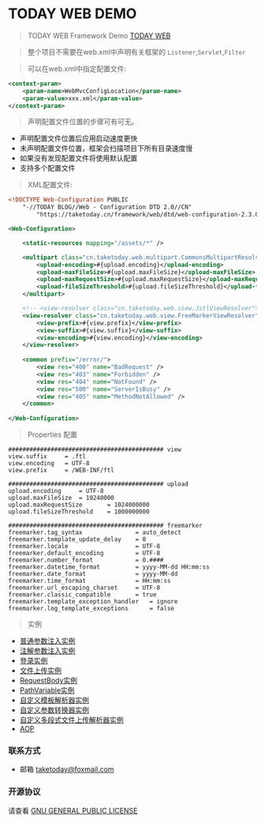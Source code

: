# TODAY WEB DEMO

> TODAY WEB Framework Demo [TODAY WEB](https://github.com/TAKETODAY/today-web)

> 整个项目不需要在web.xml中声明有关框架的 `Listener`,`Servlet`,`Filter`

> 可以在web.xml中指定配置文件:

```xml
<context-param>
	<param-name>WebMvcConfigLocation</param-name>
	<param-value>xxx.xml</param-value>
</context-param>
```
> 声明配置文件位置的步骤可有可无。
- 声明配置文件位置后应用启动速度更快
- 未声明配置文件位置，框架会扫描项目下所有目录速度慢
- 如果没有发现配置文件将使用默认配置
- 支持多个配置文件

> XML配置文件:

```xml
<!DOCTYPE Web-Configuration PUBLIC 
	"-//TODAY BLOG//Web - Configuration DTD 2.0//CN"
		"https://taketoday.cn/framework/web/dtd/web-configuration-2.3.0.dtd">

<Web-Configuration>

	<static-resources mapping="/assets/*" />

	<multipart class="cn.taketoday.web.multipart.CommonsMultipartResolver">
		<upload-encoding>#{upload.encoding}</upload-encoding>
		<upload-maxFileSize>#{upload.maxFileSize}</upload-maxFileSize>
		<upload-maxRequestSize>#{upload.maxRequestSize}</upload-maxRequestSize>
		<upload-fileSizeThreshold>#{upload.fileSizeThreshold}</upload-fileSizeThreshold>
	</multipart>

	<!-- <view-resolver class="cn.taketoday.web.view.JstlViewResolver"> -->
	<view-resolver class="cn.taketoday.web.view.FreeMarkerViewResolver">
		<view-prefix>#{view.prefix}</view-prefix>
		<view-suffix>#{view.suffix}</view-suffix>
		<view-encoding>#{view.encoding}</view-encoding>
	</view-resolver>
	
	<common prefix="/error/">
		<view res="400" name="BadRequest" />
		<view res="403" name="Forbidden" />
		<view res="404" name="NotFound" />
		<view res="500" name="ServerIsBusy" />
		<view res="405" name="MethodNotAllowed" />
	</common>
	
</Web-Configuration>
```

> Properties 配置

```properties
############################################ view 
view.suffix 	= .ftl
view.encoding 	= UTF-8
view.prefix 	= /WEB-INF/ftl

############################################ upload
upload.encoding 	= UTF-8
upload.maxFileSize 	= 10240000
upload.maxRequestSize 		= 1024000000
upload.fileSizeThreshold	= 1000000000

############################################ freemarker
freemarker.tag_syntax 				= auto_detect
freemarker.template_update_delay 	= 0
freemarker.locale 					= UTF-8
freemarker.default_encoding 		= UTF-8
freemarker.number_format	 		= 0.####
freemarker.datetime_format 			= yyyy-MM-dd HH:mm:ss
freemarker.date_format 				= yyyy-MM-dd
freemarker.time_format				= HH:mm:ss
freemarker.url_escaping_charset		= UTF-8
freemarker.classic_compatible 		= true
freemarker.template_exception_handler 	= ignore
freemarker.log_template_exceptions 		= false

```
> 实例
- [普通参数注入实例](src/main/java/cn/taketoday/web/demo/controller/IndexController.java)
- [注解参数注入实例](src/main/java/cn/taketoday/web/demo/controller/AnnotationController.java)
- [登录实例](src/main/java/cn/taketoday/web/demo/controller/UserController.java)
- [文件上传实例](src/main/java/cn/taketoday/web/demo/controller/FileController.java)
- [RequestBody实例](src/main/java/cn/taketoday/web/demo/controller/RequestBodyController.java)
- [PathVariable实例](src/main/java/cn/taketoday/web/demo/controller/PathVariableController.java)
- [自定义模板解析器实例](src/main/java/cn/taketoday/web/demo/view/JstlView.java)
- [自定义参数转换器实例](src/main/java/cn/taketoday/web/demo/converter/DateConverter.java)
- [自定义多段式文件上传解析器实例](src/main/java/cn/taketoday/web/demo/multipart/CustomMultipartResolver.java)
- [AOP](src/main/java/cn/taketoday/web/demo/aspect/LogAspect.java)


### 联系方式
- 邮箱 taketoday@foxmail.com

### 开源协议

请查看 [GNU GENERAL PUBLIC LICENSE](https://github.com/TAKETODAY/today-web-demo/blob/master/LICENSE)

